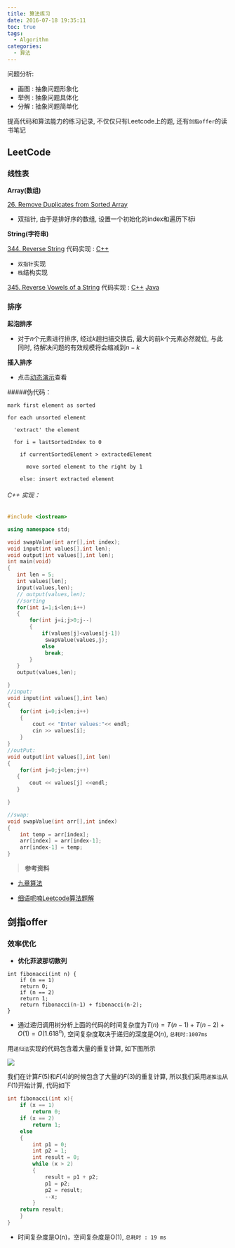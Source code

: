 ```yaml
---
title: 算法练习
date: 2016-07-18 19:35:11
toc: true
tags:
  - Algorithm
categories:
  - 算法
---
```

问题分析:

- 画图 : 抽象问题形象化
- 举例 : 抽象问题具体化
- 分解 : 抽象问题简单化

<!--more-->

提高代码和算法能力的练习记录, 不仅仅只有Leetcode上的题, 还有`剑指offer`的读书笔记

## **LeetCode**

### **线性表**

**Array(数组)**

[26. Remove Duplicates from Sorted Array](https://leetcode.com/problems/remove-duplicates-from-sorted-array/)

   - 双指针, 由于是排好序的数组, 设置一个初始化的index和遍历下标i

**String(字符串)**

[344. Reverse String](https://leetcode.com/problems/reverse-string/)
  代码实现 : [C++](https://github.com/Simshang/LeetcodeCpp/blob/master/LeetcodeCpp/ReverseString.cpp)
  - `双指针`实现
  - `栈`结构实现
  
[345. Reverse Vowels of a String](https://leetcode.com/problems/reverse-vowels-of-a-string/)
  代码实现 : 
  [C++](https://github.com/Simshang/LeetcodeCpp/blob/master/LeetcodeCpp/ReverseString.cpp) 
  [Java](https://github.com/Simshang/LeetCode/blob/master/src/ReverseString.java)
  
### **排序**

**起泡排序**

- 对于$n$个元素进行排序, 经过$k$趟扫描交换后, 最大的前$k$个元素必然就位, 与此同时, 待解决问题的有效规模将会缩减到$n-k$ 

**插入排序**

- 点击[动态演示][VisuAlgo:Sorting]查看

#####伪代码：

```
mark first element as sorted

for each unsorted element

  'extract' the element

  for i = lastSortedIndex to 0

    if currentSortedElement > extractedElement

      move sorted element to the right by 1

    else: insert extracted element
```

###### C++ 实现：

```C++
#include <iostream>

using namespace std;

void swapValue(int arr[],int index);
void input(int values[],int len);
void output(int values[],int len);
int main(void)
{
   int len = 5;
   int values[len];
   input(values,len);
   // output(values,len);
   //sorting
   for(int i=1;i<len;i++)
   {
       for(int j=i;j>0;j--)
       {
           if(values[j]<values[j-1])
            swapValue(values,j);
           else
            break;
       }
   }
   output(values,len);

}
//input:
void input(int values[],int len)
{
    for(int i=0;i<len;i++)
    {
        cout << "Enter values:"<< endl;
        cin >> values[i];
    }
}
//outPut:
void output(int values[],int len)
{
    for(int j=0;j<len;j++)
   {
       cout << values[j] <<endl;
   }

}

//swap:
void swapValue(int arr[],int index)
{
    int temp = arr[index];
    arr[index] = arr[index-1];
    arr[index-1] = temp;
}

```

[VisuAlgo:Sorting]:http://visualgo.net/sorting.html#

> **参考资料**

- [九章算法](http://www.jiuzhang.com/solutions/)

- [细语呢喃Leetcode算法题解](https://www.hrwhisper.me/leetcode-algorithm-solution/)

## **剑指offer**

### **效率优化**

- **优化菲波那切数列**

```
int fibonacci(int n) {
    if (n == 1)
    return 0;
    if (n == 2)
    return 1;
    return fibonacci(n-1) + fibonacci(n-2);
}
```

- 通过递归调用树分析上面的代码的时间复杂度为$T(n)=T(n-1)+T(n-2)+O(1)= O(1.618 ^ n)$, 空间复杂度取决于递归的深度是$O(n)$, `总耗时:1007ms`

用`递归法`实现的代码包含着大量的重复计算, 如下图所示

![](\img\Leetcode\fibonacci.jpg)

我们在计算$F(5)$和$F(4)$的时候包含了大量的$F(3)$的重复计算, 所以我们采用`递推法`从$F(1)$开始计算, 代码如下

```c++
int fibonacci(int x){
    if (x == 1)
        return 0;
    if (x == 2)
        return 1;
    else
    {
        int p1 = 0;
        int p2 = 1;
        int result = 0;
        while (x > 2)
        {
            result = p1 + p2;
            p1 = p2;
            p2 = result;
            --x;
        }
    return result;
    }
}
```

- 时间复杂度是O(n)，空间复杂度是O(1), `总耗时 : 19 ms`